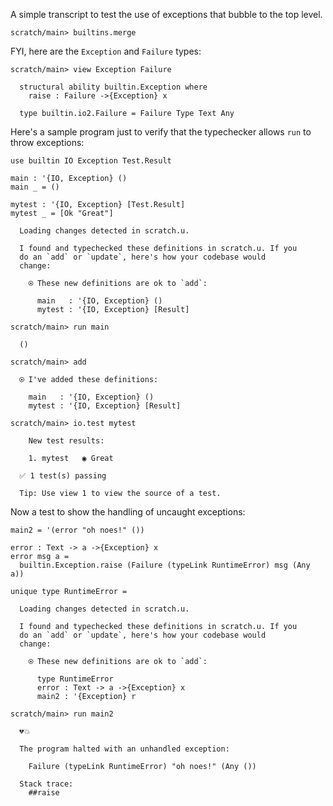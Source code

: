 A simple transcript to test the use of exceptions that bubble to the top level.

``` ucm :hide
scratch/main> builtins.merge
```

FYI, here are the `Exception` and `Failure` types:

``` ucm
scratch/main> view Exception Failure

  structural ability builtin.Exception where
    raise : Failure ->{Exception} x

  type builtin.io2.Failure = Failure Type Text Any
```

Here's a sample program just to verify that the typechecker allows `run` to throw exceptions:

``` unison
use builtin IO Exception Test.Result

main : '{IO, Exception} ()
main _ = ()

mytest : '{IO, Exception} [Test.Result]
mytest _ = [Ok "Great"]
```

``` ucm :added-by-ucm
  Loading changes detected in scratch.u.

  I found and typechecked these definitions in scratch.u. If you
  do an `add` or `update`, here's how your codebase would
  change:

    ⍟ These new definitions are ok to `add`:
    
      main   : '{IO, Exception} ()
      mytest : '{IO, Exception} [Result]
```

``` ucm
scratch/main> run main

  ()

scratch/main> add

  ⍟ I've added these definitions:

    main   : '{IO, Exception} ()
    mytest : '{IO, Exception} [Result]

scratch/main> io.test mytest

    New test results:

    1. mytest   ◉ Great

  ✅ 1 test(s) passing

  Tip: Use view 1 to view the source of a test.
```

Now a test to show the handling of uncaught exceptions:

``` unison
main2 = '(error "oh noes!" ())

error : Text -> a ->{Exception} x
error msg a =
  builtin.Exception.raise (Failure (typeLink RuntimeError) msg (Any a))

unique type RuntimeError =
```

``` ucm :added-by-ucm
  Loading changes detected in scratch.u.

  I found and typechecked these definitions in scratch.u. If you
  do an `add` or `update`, here's how your codebase would
  change:

    ⍟ These new definitions are ok to `add`:
    
      type RuntimeError
      error : Text -> a ->{Exception} x
      main2 : '{Exception} r
```

``` ucm :error
scratch/main> run main2

  💔💥

  The program halted with an unhandled exception:

    Failure (typeLink RuntimeError) "oh noes!" (Any ())

  Stack trace:
    ##raise
```
